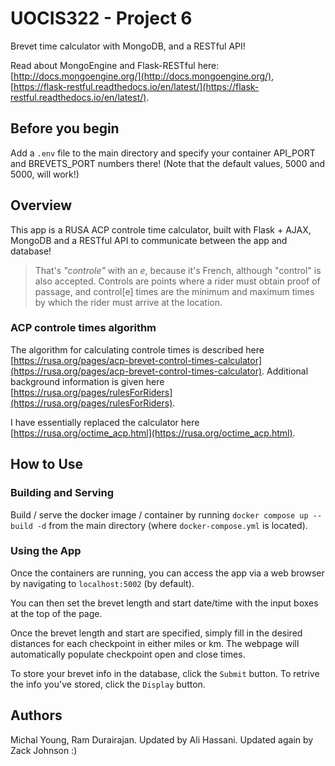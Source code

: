 # UOCIS322 - Project 6 #
Brevet time calculator with MongoDB, and a RESTful API!

Read about MongoEngine and Flask-RESTful here: [http://docs.mongoengine.org/](http://docs.mongoengine.org/), [https://flask-restful.readthedocs.io/en/latest/](https://flask-restful.readthedocs.io/en/latest/).

## Before you begin
Add a `.env` file to the main directory and specify your container API_PORT and BREVETS_PORT numbers there!
(Note that the default values, 5000 and 5000, will work!)

## Overview

This app is a RUSA ACP controle time calculator, built with Flask + AJAX, MongoDB and a RESTful API to communicate between the app and database!
> That's *"controle"* with an *e*, because it's French, although "control" is also accepted. Controls are points where a rider must obtain proof of passage, and control[e] times are the minimum and maximum times by which the rider must arrive at the location.

### ACP controle times algorithm

The algorithm for calculating controle times is described here [https://rusa.org/pages/acp-brevet-control-times-calculator](https://rusa.org/pages/acp-brevet-control-times-calculator). Additional background information is given here [https://rusa.org/pages/rulesForRiders](https://rusa.org/pages/rulesForRiders).

I have essentially replaced the calculator here [https://rusa.org/octime_acp.html](https://rusa.org/octime_acp.html).

## How to Use

### Building and Serving

Build / serve the docker image / container by running `docker compose up --build -d` from the main directory (where `docker-compose.yml` is located).

### Using the App

Once the containers are running, you can access the app via a web browser by navigating to `localhost:5002` (by default).

You can then set the brevet length and start date/time with the input boxes at the top of the page.

Once the brevet length and start are specified, simply fill in the desired distances for each checkpoint in either miles or km. The webpage will automatically populate checkpoint open and close times.

To store your brevet info in the database, click the `Submit` button. To retrive the info you've stored, click the `Display` button. 

## Authors

Michal Young, Ram Durairajan. Updated by Ali Hassani. Updated again by Zack Johnson :)
